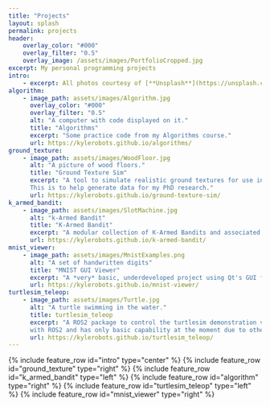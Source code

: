 ```yaml
---
title: "Projects"
layout: splash
permalink: projects
header:
    overlay_color: "#000"
    overlay_filter: "0.5"
    overlay_image: /assets/images/PortfolioCropped.jpg
excerpt: My personal programming projects
intro:
    - excerpt: All photos courtesy of [**Unsplash**](https://unsplash.com)
algorithm:
    - image_path: assets/images/Algorithm.jpg
      overlay_color: "#000"
      overlay_filter: "0.5"
      alt: "A computer with code displayed on it."
      title: "Algorithms"
      excerpt: "Some practice code from my Algorithms course."
      url: https://kylerobots.github.io/algorithms/
ground_texture:
    - image_path: assets/images/WoodFloor.jpg
      alt: "A picture of wood floors."
      title: "Ground Texture Sim"
      excerpt: "A tool to simulate realistic ground textures for use in downward facing monocular SLAM applications. 
      This is to help generate data for my PhD research."
      url: https://kylerobots.github.io/ground-texture-sim/
k_armed_bandit:
    - image_path: assets/images/SlotMachine.jpg
      alt: "k-Armed Bandit"
      title: "K-Armed Bandit"
      excerpt: "A modular collection of K-Armed Bandits and associated reinforcement learning agents to solve them."
      url: https://kylerobots.github.io/k-armed-bandit/
mnist_viewer:
    - image_path: assets/images/MnistExamples.png
      alt: "A set of handwritten digits"
      title: "MNIST GUI Viewer"
      excerpt: "A *very* basic, underdeveloped project using Qt's GUI framework combined with PyTorch for C++."
      url: https://kylerobots.github.io/mnist-viewer/
turtlesim_teleop:
    - image_path: assets/images/Turtle.jpg
      alt: "A turtle swimming in the water."
      title: turtlesim_teleop
      excerpt: "A ROS2 package to control the turtlesim demonstration via keyboard. This is mainly to practice working
      with ROS2 and has only basic capability at the moment due to other priorities."
      url: https://kylerobots.github.io/turtlesim_teleop/
---
```

{% include feature_row id="intro" type="center" %}
{% include feature_row id="ground_texture" type="right" %}
{% include feature_row id="k_armed_bandit" type="left" %}
{% include feature_row id="algorithm" type="right" %}
{% include feature_row id="turtlesim_teleop" type="left" %}
{% include feature_row id="mnist_viewer" type="right" %}
